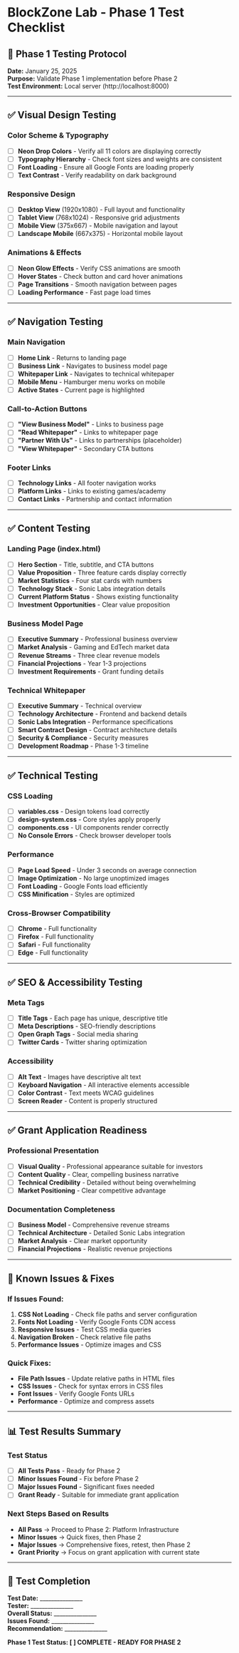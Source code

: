 # BlockZone Lab - Phase 1 Test Checklist

## 🧪 Phase 1 Testing Protocol

**Date:** January 25, 2025  
**Purpose:** Validate Phase 1 implementation before Phase 2  
**Test Environment:** Local server (http://localhost:8000)

---

## ✅ Visual Design Testing

### Color Scheme & Typography
- [ ] **Neon Drop Colors** - Verify all 11 colors are displaying correctly
- [ ] **Typography Hierarchy** - Check font sizes and weights are consistent
- [ ] **Font Loading** - Ensure all Google Fonts are loading properly
- [ ] **Text Contrast** - Verify readability on dark background

### Responsive Design
- [ ] **Desktop View** (1920x1080) - Full layout and functionality
- [ ] **Tablet View** (768x1024) - Responsive grid adjustments
- [ ] **Mobile View** (375x667) - Mobile navigation and layout
- [ ] **Landscape Mobile** (667x375) - Horizontal mobile layout

### Animations & Effects
- [ ] **Neon Glow Effects** - Verify CSS animations are smooth
- [ ] **Hover States** - Check button and card hover animations
- [ ] **Page Transitions** - Smooth navigation between pages
- [ ] **Loading Performance** - Fast page load times

---

## ✅ Navigation Testing

### Main Navigation
- [ ] **Home Link** - Returns to landing page
- [ ] **Business Link** - Navigates to business model page
- [ ] **Whitepaper Link** - Navigates to technical whitepaper
- [ ] **Mobile Menu** - Hamburger menu works on mobile
- [ ] **Active States** - Current page is highlighted

### Call-to-Action Buttons
- [ ] **"View Business Model"** - Links to business page
- [ ] **"Read Whitepaper"** - Links to whitepaper page
- [ ] **"Partner With Us"** - Links to partnerships (placeholder)
- [ ] **"View Whitepaper"** - Secondary CTA buttons

### Footer Links
- [ ] **Technology Links** - All footer navigation works
- [ ] **Platform Links** - Links to existing games/academy
- [ ] **Contact Links** - Partnership and contact information

---

## ✅ Content Testing

### Landing Page (index.html)
- [ ] **Hero Section** - Title, subtitle, and CTA buttons
- [ ] **Value Proposition** - Three feature cards display correctly
- [ ] **Market Statistics** - Four stat cards with numbers
- [ ] **Technology Stack** - Sonic Labs integration details
- [ ] **Current Platform Status** - Shows existing functionality
- [ ] **Investment Opportunities** - Clear value proposition

### Business Model Page
- [ ] **Executive Summary** - Professional business overview
- [ ] **Market Analysis** - Gaming and EdTech market data
- [ ] **Revenue Streams** - Three clear revenue models
- [ ] **Financial Projections** - Year 1-3 projections
- [ ] **Investment Requirements** - Grant funding details

### Technical Whitepaper
- [ ] **Executive Summary** - Technical overview
- [ ] **Technology Architecture** - Frontend and backend details
- [ ] **Sonic Labs Integration** - Performance specifications
- [ ] **Smart Contract Design** - Contract architecture details
- [ ] **Security & Compliance** - Security measures
- [ ] **Development Roadmap** - Phase 1-3 timeline

---

## ✅ Technical Testing

### CSS Loading
- [ ] **variables.css** - Design tokens load correctly
- [ ] **design-system.css** - Core styles apply properly
- [ ] **components.css** - UI components render correctly
- [ ] **No Console Errors** - Check browser developer tools

### Performance
- [ ] **Page Load Speed** - Under 3 seconds on average connection
- [ ] **Image Optimization** - No large unoptimized images
- [ ] **Font Loading** - Google Fonts load efficiently
- [ ] **CSS Minification** - Styles are optimized

### Cross-Browser Compatibility
- [ ] **Chrome** - Full functionality
- [ ] **Firefox** - Full functionality
- [ ] **Safari** - Full functionality
- [ ] **Edge** - Full functionality

---

## ✅ SEO & Accessibility Testing

### Meta Tags
- [ ] **Title Tags** - Each page has unique, descriptive title
- [ ] **Meta Descriptions** - SEO-friendly descriptions
- [ ] **Open Graph Tags** - Social media sharing
- [ ] **Twitter Cards** - Twitter sharing optimization

### Accessibility
- [ ] **Alt Text** - Images have descriptive alt text
- [ ] **Keyboard Navigation** - All interactive elements accessible
- [ ] **Color Contrast** - Text meets WCAG guidelines
- [ ] **Screen Reader** - Content is properly structured

---

## ✅ Grant Application Readiness

### Professional Presentation
- [ ] **Visual Quality** - Professional appearance suitable for investors
- [ ] **Content Quality** - Clear, compelling business narrative
- [ ] **Technical Credibility** - Detailed without being overwhelming
- [ ] **Market Positioning** - Clear competitive advantage

### Documentation Completeness
- [ ] **Business Model** - Comprehensive revenue streams
- [ ] **Technical Architecture** - Detailed Sonic Labs integration
- [ ] **Market Analysis** - Clear market opportunity
- [ ] **Financial Projections** - Realistic revenue projections

---

## 🐛 Known Issues & Fixes

### If Issues Found:
1. **CSS Not Loading** - Check file paths and server configuration
2. **Fonts Not Loading** - Verify Google Fonts CDN access
3. **Responsive Issues** - Test CSS media queries
4. **Navigation Broken** - Check relative file paths
5. **Performance Issues** - Optimize images and CSS

### Quick Fixes:
- **File Path Issues** - Update relative paths in HTML files
- **CSS Issues** - Check for syntax errors in CSS files
- **Font Issues** - Verify Google Fonts URLs
- **Performance** - Optimize and compress assets

---

## 📊 Test Results Summary

### Test Status
- [ ] **All Tests Pass** - Ready for Phase 2
- [ ] **Minor Issues Found** - Fix before Phase 2
- [ ] **Major Issues Found** - Significant fixes needed
- [ ] **Grant Ready** - Suitable for immediate grant application

### Next Steps Based on Results
- **All Pass** → Proceed to Phase 2: Platform Infrastructure
- **Minor Issues** → Quick fixes, then Phase 2
- **Major Issues** → Comprehensive fixes, retest, then Phase 2
- **Grant Priority** → Focus on grant application with current state

---

## 🎯 Test Completion

**Test Date:** _______________  
**Tester:** _______________  
**Overall Status:** _______________  
**Issues Found:** _______________  
**Recommendation:** _______________

**Phase 1 Test Status: [ ] COMPLETE - READY FOR PHASE 2** 